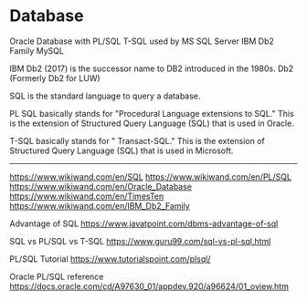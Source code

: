 # Database






Oracle Database with PL/SQL
T-SQL used by MS SQL Server
IBM Db2 Family
MySQL

IBM Db2 (2017) is the successor name to DB2 introduced in the 1980s.
Db2 (Formerly Db2 for LUW)

SQL is the standard language to query a database.

PL SQL basically stands for "Procedural Language extensions to SQL." This is the extension of Structured Query Language (SQL) that is used in Oracle.

T-SQL basically stands for " Transact-SQL." This is the extension of Structured Query Language (SQL) that is used in Microsoft.


---

https://www.wikiwand.com/en/SQL
https://www.wikiwand.com/en/PL/SQL
https://www.wikiwand.com/en/Oracle_Database
https://www.wikiwand.com/en/TimesTen
https://www.wikiwand.com/en/IBM_Db2_Family


Advantage of SQL
https://www.javatpoint.com/dbms-advantage-of-sql

SQL vs PL/SQL vs T-SQL
https://www.guru99.com/sql-vs-pl-sql.html

PL/SQL Tutorial
https://www.tutorialspoint.com/plsql/

Oracle PL/SQL reference
https://docs.oracle.com/cd/A97630_01/appdev.920/a96624/01_oview.htm
